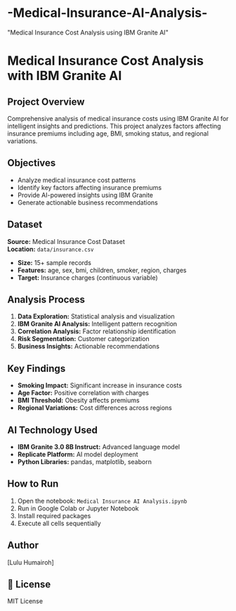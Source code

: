 # -Medical-Insurance-AI-Analysis-
"Medical Insurance Cost Analysis using IBM Granite AI"
# Medical Insurance Cost Analysis with IBM Granite AI

## Project Overview
Comprehensive analysis of medical insurance costs using IBM Granite AI for intelligent insights and predictions. This project analyzes factors affecting insurance premiums including age, BMI, smoking status, and regional variations.

## Objectives  
- Analyze medical insurance cost patterns
- Identify key factors affecting insurance premiums  
- Provide AI-powered insights using IBM Granite
- Generate actionable business recommendations

## Dataset
**Source:** Medical Insurance Cost Dataset  
**Location:** `data/insurance.csv`  
- **Size:** 15+ sample records
- **Features:** age, sex, bmi, children, smoker, region, charges
- **Target:** Insurance charges (continuous variable)

## Analysis Process
1. **Data Exploration:** Statistical analysis and visualization
2. **IBM Granite AI Analysis:** Intelligent pattern recognition  
3. **Correlation Analysis:** Factor relationship identification
4. **Risk Segmentation:** Customer categorization
5. **Business Insights:** Actionable recommendations

## Key Findings
- **Smoking Impact:** Significant increase in insurance costs
- **Age Factor:** Positive correlation with charges
- **BMI Threshold:** Obesity affects premiums
- **Regional Variations:** Cost differences across regions  

## AI Technology Used
- **IBM Granite 3.0 8B Instruct:** Advanced language model
- **Replicate Platform:** AI model deployment
- **Python Libraries:** pandas, matplotlib, seaborn

## How to Run
1. Open the notebook: `Medical Insurance AI Analysis.ipynb`
2. Run in Google Colab or Jupyter Notebook
3. Install required packages
4. Execute all cells sequentially

## Author
[Lulu Humairoh] 

## 📄 License
MIT License
